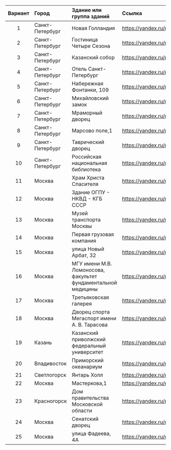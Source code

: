 |Вариант|Город|Здание или группа зданий|Ссылка|
|:--:|:---------|:--------------|:-----------------------------------|
|1|Санкт-Петербург|Новая Голландия|<https://yandex.ru/maps/-/CLQx74K3>|
|2|Санкт-Петербург|Гостиница Четыре Сезона|<https://yandex.ru/maps/-/CLQx7HL2>|
|3|Санкт-Петербург|Казанский собор|<https://yandex.ru/maps/-/CLQ3MLyl>|
|4|Санкт-Петербург|Отель Санкт-Петербург|<https://yandex.ru/maps/-/CLQ3a4Oc>|
|5|Санкт-Петербург|Набережная Фонтанки, 109|<https://yandex.ru/maps/-/CLQ3qVn0>|
|6|Санкт-Петербург|Михайловский замок|<https://yandex.ru/maps/-/CLQ35D2x>|
|7|Санкт-Петербург|Мраморный дворец|<https://yandex.ru/maps/-/CLQ3JHng>|
|8|Санкт-Петербург|Марсово поле,1|<https://yandex.ru/maps/-/CLQ3V471>|
|9|Санкт-Петербург|Таврический дворец|<https://yandex.ru/maps/-/CLQ36ZlU>|
|10|Санкт-Петербург|Российская национальная библиотека|<https://yandex.ru/maps/-/CLQ37Lzz>|
|11|Москва|Храм Христа Спасителя|<https://yandex.ru/maps/-/CLQ~zC~2>|
|12|Москва|Здание ОГПУ - НКВД - КГБ СССР|<https://yandex.ru/maps/-/CLQ~zB-q>|
|13|Москва|Музей транспорта Москвы|<https://yandex.ru/maps/-/CLQ~jW2g>|
|14|Москва|Первая грузовая компания|<https://yandex.ru/maps/-/CLQ~r6NP>|
|15|Москва|улица Новый Арбат, 32|<https://yandex.ru/maps/-/CLUAEBzw>|
|16|Москва|МГУ имени М.В. Ломоносова, факультет фундаментальной медицины|<https://yandex.ru/maps/-/CLUAMW4w>|
|17|Москва|Третьяковская галерея|<https://yandex.ru/maps/-/CLUA4Tzx>|
|18|Москва|Дворец спорта Мегаспорт имени А. В. Тарасова|<https://yandex.ru/maps/-/CLUAmV5k>|
|19|Казань|Казанский приволжский федеральный университет|<https://yandex.ru/maps/-/CLUA5K0i>|
|20|Владивосток|Приморский океанариум|<https://yandex.ru/maps/-/CLUajU38>|
|21|Светлогорск|Янтарь Холл|<https://yandex.ru/maps/-/CLUazBId>|
|22|Москва|Мастеркова,1|<https://yandex.ru/maps/-/CLUeiO-S>|
|23|Красногорск|Дом правительства Московской области|<https://yandex.ru/maps/-/CLUeiP~j>|
|24|Москва|Сенатский дворец|<https://yandex.ru/maps/-/CLUqVGJm>|
|25|Москва|улица Фадеева, 4А|<https://yandex.ru/maps/-/CLUqVT2h>|
